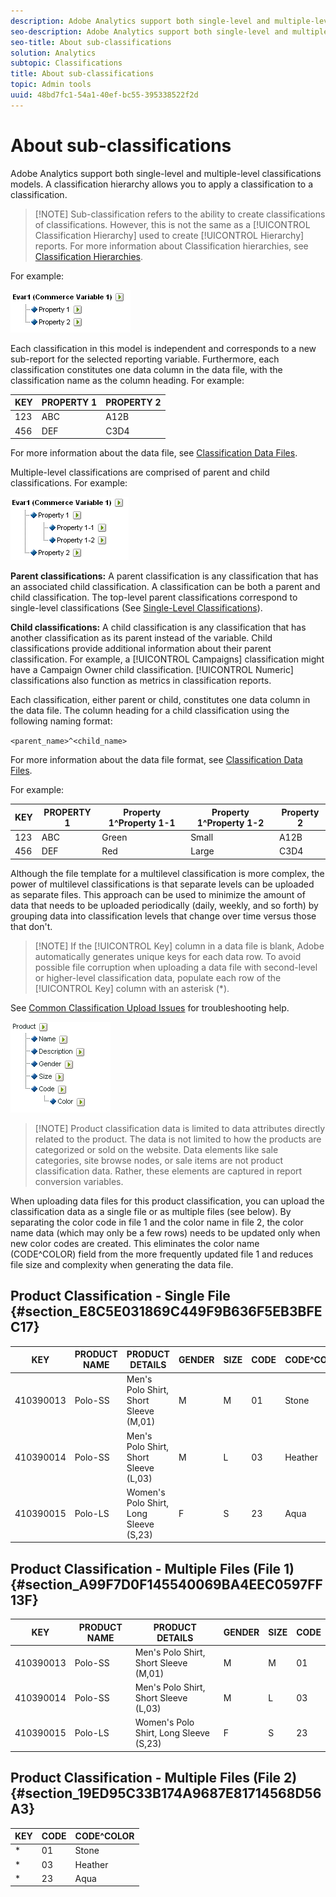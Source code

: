 ```yaml
---
description: Adobe Analytics support both single-level and multiple-level classifications models. A classification hierarchy allows you to apply a classification to a classification.
seo-description: Adobe Analytics support both single-level and multiple-level classifications models. A classification hierarchy allows you to apply a classification to a classification.
seo-title: About sub-classifications
solution: Analytics
subtopic: Classifications
title: About sub-classifications
topic: Admin tools
uuid: 48bd7fc1-54a1-40ef-bc55-395338522f2d
---
```


# About sub-classifications

Adobe Analytics support both single-level and multiple-level classifications models. A classification hierarchy allows you to apply a classification to a classification.

> [!NOTE] Sub-classification refers to the ability to create classifications of classifications. However, this is not the same as a [!UICONTROL Classification Hierarchy] used to create [!UICONTROL Hierarchy] reports. For more information about Classification hierarchies, see [Classification Hierarchies](classification-hierarchies.md).

<!-- 

<p>Removed sub-classifications in rule builder. Preserve subclass files in project for future reference. </p>

 -->

<!-- 

c_single-level_classifications.xml

 -->

For example:

![](assets/single-level-popup-C.png)

Each classification in this model is independent and corresponds to a new sub-report for the selected reporting variable. Furthermore, each classification constitutes one data column in the data file, with the classification name as the column heading. For example: 

|  KEY  | PROPERTY 1  | PROPERTY 2  |
|---|---|---|
|  123  | ABC  | A12B  |
|  456  | DEF  | C3D4  |

For more information about the data file, see [Classification Data Files](/help/components/c-classifications2/c-classifications-importer/c-saint-data-files.md).

<!-- 

c_multiple-level_classifications.xml

 -->

Multiple-level classifications are comprised of parent and child classifications. For example:

![](assets/Multi-Level-Class-popup.png)

**Parent classifications:** A parent classification is any classification that has an associated child classification. A classification can be both a parent and child classification. The top-level parent classifications correspond to single-level classifications (See [Single-Level Classifications](/help/components/c-classifications2/c-sub-classifications.md)).

**Child classifications:** A child classification is any classification that has another classification as its parent instead of the variable. Child classifications provide additional information about their parent classification. For example, a [!UICONTROL Campaigns] classification might have a Campaign Owner child classification. [!UICONTROL Numeric] classifications also function as metrics in classification reports.

Each classification, either parent or child, constitutes one data column in the data file. The column heading for a child classification using the following naming format:

`<parent_name>^<child_name>`

For more information about the data file format, see [Classification Data Files](/help/components/c-classifications2/c-classifications-importer/c-saint-data-files.md).

For example: 

|  KEY  | PROPERTY 1  | Property 1&Hat;Property 1-1  | Property 1&Hat;Property 1-2  | Property 2  |
|---|---|---|---|---|
|  123  | ABC  | Green  | Small  | A12B  |
|  456  | DEF  | Red  | Large  | C3D4  |

Although the file template for a multilevel classification is more complex, the power of multilevel classifications is that separate levels can be uploaded as separate files. This approach can be used to minimize the amount of data that needs to be uploaded periodically (daily, weekly, and so forth) by grouping data into classification levels that change over time versus those that don't.

> [!NOTE] If the [!UICONTROL Key] column in a data file is blank, Adobe automatically generates unique keys for each data row. To avoid possible file corruption when uploading a data file with second-level or higher-level classification data, populate each row of the [!UICONTROL Key] column with an asterisk (&#42;).

See [Common Classification Upload Issues](https://marketing.adobe.com/resources/help/en_US/home/index.html#kb-common-saint-upload-issues) for troubleshooting help.

<!-- 

c_classifications_example.xml

 -->

![](assets/sample-product-classifications.png)

> [!NOTE] Product classification data is limited to data attributes directly related to the product. The data is not limited to how the products are categorized or sold on the website. Data elements like sale categories, site browse nodes, or sale items are not product classification data. Rather, these elements are captured in report conversion variables.

When uploading data files for this product classification, you can upload the classification data as a single file or as multiple files (see below). By separating the color code in file 1 and the color name in file 2, the color name data (which may only be a few rows) needs to be updated only when new color codes are created. This eliminates the color name (CODE&Hat;COLOR) field from the more frequently updated file 1 and reduces file size and complexity when generating the data file.

## Product Classification - Single File {#section_E8C5E031869C449F9B636F5EB3BFEC17}

|  KEY  | PRODUCT NAME  | PRODUCT DETAILS  | GENDER  | SIZE  | CODE  | CODE&Hat;COLOR  |
|---|---|---|---|---|---|---|
|  410390013  | Polo-SS  | Men's Polo Shirt, Short Sleeve (M,01)  | M  | M  | 01  | Stone  |
|  410390014  | Polo-SS  | Men's Polo Shirt, Short Sleeve (L,03)  | M  | L  | 03  | Heather  |
|  410390015  | Polo-LS  | Women's Polo Shirt, Long Sleeve (S,23)  | F  | S  | 23  | Aqua  |

## Product Classification - Multiple Files (File 1) {#section_A99F7D0F145540069BA4EEC0597FF13F}

|  KEY  | PRODUCT NAME  | PRODUCT DETAILS  | GENDER  | SIZE  | CODE  |
|---|---|---|---|---|---|
|  410390013  | Polo-SS  | Men's Polo Shirt, Short Sleeve (M,01)  | M  | M  | 01  |
|  410390014  | Polo-SS  | Men's Polo Shirt, Short Sleeve (L,03)  | M  | L  | 03  |
|  410390015  | Polo-LS  | Women's Polo Shirt, Long Sleeve (S,23)  | F  | S  | 23  |

## Product Classification - Multiple Files (File 2) {#section_19ED95C33B174A9687E81714568D56A3}

|  KEY  | CODE  | CODE&Hat;COLOR  |
|---|---|---|
|  &#42;  | 01  | Stone  |
|  &#42;  | 03  | Heather  |
|  &#42;  | 23  | Aqua  |
